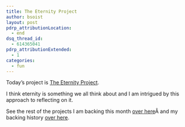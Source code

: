 ```yaml
---
title: The Eternity Project
author: bsoist
layout: post
pdrp_attributionLocation:
  - end
dsq_thread_id:
  - 614365041
pdrp_attributionExtended:
  - 1
categories:
  - fun
---
```

Today&#8217;s project is [The Eternity Project][1].

I think eternity is something we all think about and I am intrigued by this approach to reflecting on it. 



See the rest of the projects I am backing this month [over here][2]Â and my backing history [over here][3].

 [1]: http://www.kickstarter.com/projects/1476750379/the-eternity-project-rogue?ref=users
 [2]: http://whsjr.soistmann.com/oped/2012/03/01/kickstarter-my-new-obsession-and-12in12-for-march/
 [3]: http://www.kickstarter.com/profiles/bsoist/projects/backed
